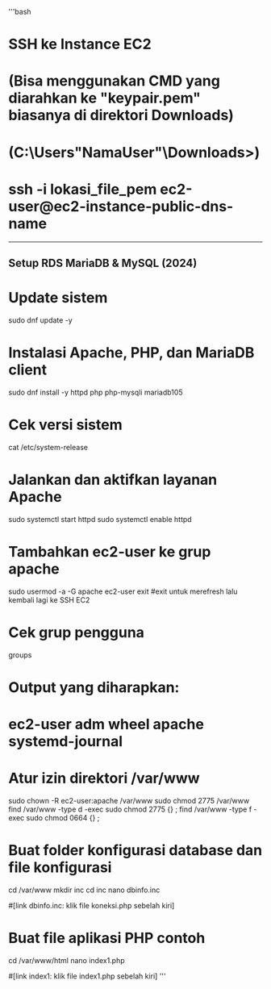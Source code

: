 '''bash
# SSH ke Instance EC2
# (Bisa menggunakan CMD yang diarahkan ke "keypair.pem" biasanya di direktori Downloads)
# (C:\Users\"NamaUser"\Downloads>)
# ssh -i lokasi_file_pem ec2-user@ec2-instance-public-dns-name

-------------------------------------------------------------------------------------------------------------------------------------------

## Setup RDS MariaDB & MySQL (2024) ##

# Update sistem
sudo dnf update -y

# Instalasi Apache, PHP, dan MariaDB client
sudo dnf install -y httpd php php-mysqli mariadb105

# Cek versi sistem
cat /etc/system-release

# Jalankan dan aktifkan layanan Apache
sudo systemctl start httpd
sudo systemctl enable httpd

# Tambahkan ec2-user ke grup apache
sudo usermod -a -G apache ec2-user
exit
#exit untuk merefresh lalu kembali lagi ke SSH EC2

# Cek grup pengguna
groups
# Output yang diharapkan:
# ec2-user adm wheel apache systemd-journal

# Atur izin direktori /var/www
sudo chown -R ec2-user:apache /var/www
sudo chmod 2775 /var/www
find /var/www -type d -exec sudo chmod 2775 {} \;
find /var/www -type f -exec sudo chmod 0664 {} \;

# Buat folder konfigurasi database dan file konfigurasi
cd /var/www
mkdir inc
cd inc
nano dbinfo.inc

#[link dbinfo.inc: klik file koneksi.php sebelah kiri]

# Buat file aplikasi PHP contoh
cd /var/www/html
nano index1.php 

#[link index1: klik file index1.php sebelah kiri]
'''

